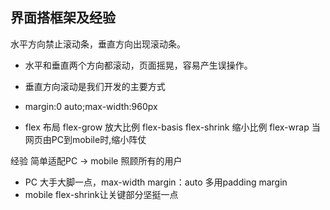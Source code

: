 ## 界面搭框架及经验
水平方向禁止滚动条，垂直方向出现滚动条。
- 水平和垂直两个方向都滚动，页面摇晃，容易产生误操作。
- 垂直方向滚动是我们开发的主要方式

- margin:0 auto;max-width:960px 
- flex 布局
  flex-grow 放大比例 flex-basis  flex-shrink 缩小比例 flex-wrap
  当网页由PC到mobile时,缩小阵仗

经验 简单适配PC -> mobile 照顾所有的用户 
- PC 大手大脚一点，max-width margin：auto   多用padding margin
- mobile flex-shrink让关键部分坚挺一点
